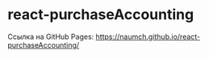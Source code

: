 # react-purchaseAccounting

Ссылка на GitHub Pages: https://naumch.github.io/react-purchaseAccounting/
